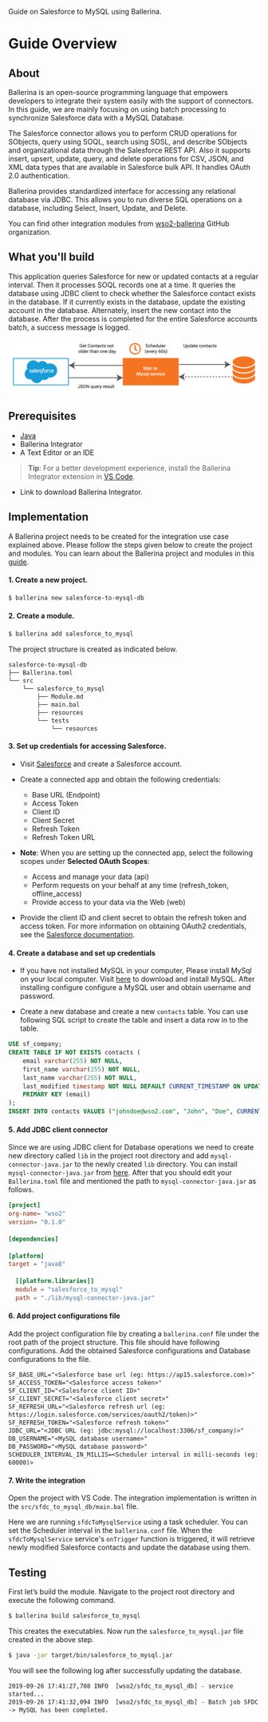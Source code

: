 Guide on Salesforce to MySQL using Ballerina.

# Guide Overview

## About

Ballerina is an open-source programming language that empowers developers to integrate their system easily with the
support of connectors. In this guide, we are mainly focusing on using batch processing to synchronize Salesforce data
with a MySQL Database.

The Salesforce connector allows you to perform CRUD operations for SObjects, query using SOQL, search using SOSL, and
describe SObjects and organizational data through the Salesforce REST API. Also it supports insert, upsert, update,
query, and delete operations for CSV, JSON, and XML data types that are available in Salesforce bulk API. It handles
OAuth 2.0 authentication.

Ballerina provides standardized interface for accessing any relational database via JDBC. This allows you to run
diverse SQL operations on a database, including Select, Insert, Update, and Delete.

You can find other integration modules from [wso2-ballerina](https://github.com/wso2-ballerina) GitHub organization.

## What you'll build

This application queries Salesforce for new or updated contacts at a regular interval. Then it processes SOQL records
one at a time. It queries the database using JDBC client to check whether the Salesforce contact exists in the
database. If it currently exists in the database, update the existing account in the database. Alternately, insert the
new contact into the database. After the process is completed for the entire Salesforce accounts batch, a success
message is logged.

![sfdc to mysql database](resources/salesforce-to-mysql-database.jpg)

## Prerequisites

- [Java](https://www.oracle.com/technetwork/java/index.html)
- Ballerina Integrator
- A Text Editor or an IDE
> **Tip**: For a better development experience, install the Ballerina Integrator extension in [VS Code](https://code.visualstudio.com).
- Link to download Ballerina Integrator.

## Implementation

A Ballerina project needs to be created for the integration use case explained above. Please follow the steps given below
to create the project and modules. You can learn about the Ballerina project and modules in this
[guide](https://ei.docs.wso2.com/en/latest/ballerina-integrator/develop/using-modules/#creating-a-project).

#### 1. Create a new project.

```bash
$ ballerina new salesforce-to-mysql-db
```

#### 2. Create a module.

```bash
$ ballerina add salesforce_to_mysql
```

The project structure is created as indicated below.

```
salesforce-to-mysql-db
├── Ballerina.toml
└── src
    └── salesforce_to_mysql
        ├── Module.md
        ├── main.bal
        ├── resources
        └── tests
            └── resources
```

#### 3. Set up credentials for accessing Salesforce.

- Visit [Salesforce](https://www.salesforce.com) and create a Salesforce account.

- Create a connected app and obtain the following credentials:
    - Base URL (Endpoint)
    - Access Token
    - Client ID
    - Client Secret
    - Refresh Token
    - Refresh Token URL

- **Note**: When you are setting up the connected app, select the following scopes under **Selected OAuth Scopes**:
    - Access and manage your data (api)
    - Perform requests on your behalf at any time (refresh_token, offline_access)
    - Provide access to your data via the Web (web)

- Provide the client ID and client secret to obtain the refresh token and access token. For more information on
obtaining OAuth2 credentials, see the
[Salesforce documentation](https://help.salesforce.com/articleView?id=remoteaccess_authenticate_overview.htm).

#### 4. Create a database and set up credentials

- If you have not installed MySQL in your computer, Please install MySql on your local computer.
Visit [here](https://dev.mysql.com/downloads/) to download and install MySQL. After installing configure configure
a MySQL user and obtain username and password.

- Create a new database and create a new `contacts` table. You can use following SQL script to create the table
and insert a data row in to the table.
```SQL
USE sf_company;
CREATE TABLE IF NOT EXISTS contacts (
    email varchar(255) NOT NULL,
    first_name varchar(255) NOT NULL,
    last_name varchar(255) NOT NULL,
    last_modified timestamp NOT NULL DEFAULT CURRENT_TIMESTAMP ON UPDATE CURRENT_TIMESTAMP,
    PRIMARY KEY (email)
);
INSERT INTO contacts VALUES ("johndoe@wso2.com", "John", "Doe", CURRENT_TIMESTAMP);
```

#### 5. Add JDBC client connector

Since we are using JDBC client for Database operations we need to create new directory called `lib` in the project
root directory and add `mysql-connector-java.jar` to the newly created `lib` directory. You can install
`mysql-connector-java.jar` from [here](https://dev.mysql.com/downloads/connector/j/). After that you should edit
your `Ballerina.toml` file and mentioned the path to `mysql-connector-java.jar` as follows.

```toml
[project]
org-name= "wso2"
version= "0.1.0"

[dependencies]

[platform]
target = "java8"

  [[platform.libraries]]
  module = "salesforce_to_mysql"
  path = "./lib/mysql-connector-java.jar"
```

#### 6. Add project configurations file

Add the project configuration file by creating a `ballerina.conf` file under the root path of the project structure.
This file should have following configurations. Add the obtained Salesforce configurations and Database
configurations to the file.

```
SF_BASE_URL="<Salesforce base url (eg: https://ap15.salesforce.com)>"
SF_ACCESS_TOKEN="<Salesforce access token>"
SF_CLIENT_ID="<Salesforce client ID>"
SF_CLIENT_SECRET="<Salesforce client secret>"
SF_REFRESH_URL="<Salesforce refresh url (eg: https://login.salesforce.com/services/oauth2/token)>"
SF_REFRESH_TOKEN="<Salesforce refresh token>"
JDBC_URL="<JDBC URL (eg: jdbc:mysql://localhost:3306/sf_company)>"
DB_USERNAME="<MySQL database username>"
DB_PASSWORD="<MySQL database password>"
SCHEDULER_INTERVAL_IN_MILLIS=<Scheduler interval in milli-seconds (eg: 60000)>
```

#### 7. Write the integration

Open the project with VS Code. The integration implementation is written in the `src/sfdc_to_mysql_db/main.bal`
file.

Here we are running `sfdcToMysqlService` using a task scheduler. You can set the Scheduler interval in the
`ballerina.conf` file. When the `sfdcToMysqlService` service's `onTrigger` function is triggered, it will retrieve
newly modified Salesforce contacts and update the database using them.

## Testing

First let’s build the module. Navigate to the project root directory and execute the following command.

```bash
$ ballerina build salesforce_to_mysql
```

This creates the executables. Now run the `salesforce_to_mysql.jar` file created in the above step.

```bash
$ java -jar target/bin/salesforce_to_mysql.jar
```

You will see the following log after successfully updating the database.

```
2019-09-26 17:41:27,708 INFO  [wso2/sfdc_to_mysql_db] - service started...
2019-09-26 17:41:32,094 INFO  [wso2/sfdc_to_mysql_db] - Batch job SFDC -> MySQL has been completed.
```
